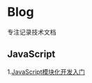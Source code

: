 # Blog 

专注记录技术文档 

## JavaScript
 

 1.[JavaScript模块化开发入门](https://github.com/jspfei/Blog/issues/1)

